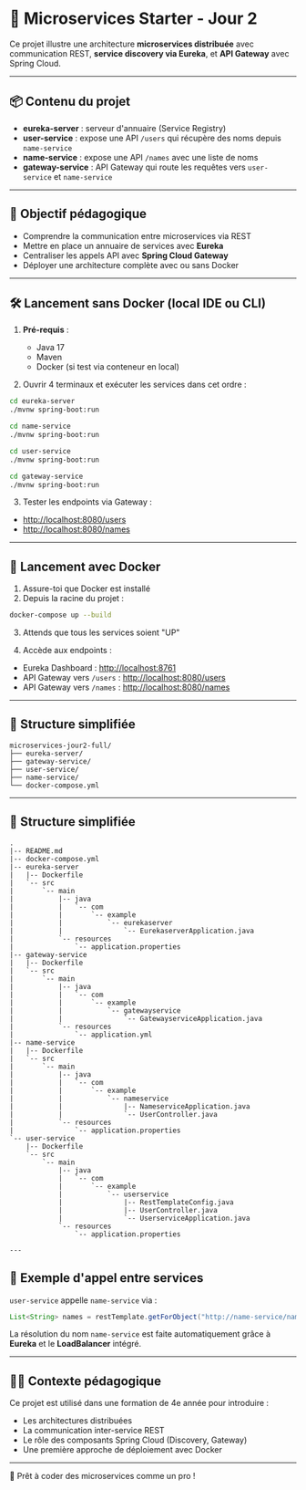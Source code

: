 # 🧩 Microservices Starter - Jour 2

Ce projet illustre une architecture **microservices distribuée** avec communication REST, **service discovery via Eureka**, et **API Gateway** avec Spring Cloud.

---

## 📦 Contenu du projet

- **eureka-server** : serveur d'annuaire (Service Registry)
- **user-service** : expose une API `/users` qui récupère des noms depuis `name-service`
- **name-service** : expose une API `/names` avec une liste de noms
- **gateway-service** : API Gateway qui route les requêtes vers `user-service` et `name-service`

---

## 🧭 Objectif pédagogique

- Comprendre la communication entre microservices via REST
- Mettre en place un annuaire de services avec **Eureka**
- Centraliser les appels API avec **Spring Cloud Gateway**
- Déployer une architecture complète avec ou sans Docker

---

## 🛠️ Lancement sans Docker (local IDE ou CLI)

1. **Pré-requis** :
   - Java 17
   - Maven
   - Docker (si test via conteneur en local)

2. Ouvrir 4 terminaux et exécuter les services dans cet ordre :

```bash
cd eureka-server
./mvnw spring-boot:run
```

```bash
cd name-service
./mvnw spring-boot:run
```

```bash
cd user-service
./mvnw spring-boot:run
```

```bash
cd gateway-service
./mvnw spring-boot:run
```

3. Tester les endpoints via Gateway :

- [http://localhost:8080/users](http://localhost:8080/users)
- [http://localhost:8080/names](http://localhost:8080/names)

---

## 🐳 Lancement avec Docker

1. Assure-toi que Docker est installé
2. Depuis la racine du projet :

```bash
docker-compose up --build
```

3. Attends que tous les services soient "UP"

4. Accède aux endpoints :

- Eureka Dashboard : [http://localhost:8761](http://localhost:8761)
- API Gateway vers `/users` : [http://localhost:8080/users](http://localhost:8080/users)
- API Gateway vers `/names` : [http://localhost:8080/names](http://localhost:8080/names)

---

## 📂 Structure simplifiée

```
microservices-jour2-full/
├── eureka-server/
├── gateway-service/
├── user-service/
├── name-service/
└── docker-compose.yml
```

---

## 📂 Structure simplifiée

```
.
|-- README.md
|-- docker-compose.yml
|-- eureka-server
|   |-- Dockerfile
|   `-- src
|       `-- main
|           |-- java
|           |   `-- com
|           |       `-- example
|           |           `-- eurekaserver
|           |               `-- EurekaserverApplication.java
|           `-- resources
|               `-- application.properties
|-- gateway-service
|   |-- Dockerfile
|   `-- src
|       `-- main
|           |-- java
|           |   `-- com
|           |       `-- example
|           |           `-- gatewayservice
|           |               `-- GatewayserviceApplication.java
|           `-- resources
|               `-- application.yml
|-- name-service
|   |-- Dockerfile
|   `-- src
|       `-- main
|           |-- java
|           |   `-- com
|           |       `-- example
|           |           `-- nameservice
|           |               |-- NameserviceApplication.java
|           |               `-- UserController.java
|           `-- resources
|               `-- application.properties
`-- user-service
    |-- Dockerfile
    `-- src
        `-- main
            |-- java
            |   `-- com
            |       `-- example
            |           `-- userservice
            |               |-- RestTemplateConfig.java
            |               |-- UserController.java
            |               `-- UserserviceApplication.java
            `-- resources
                `-- application.properties

---
```

## 💬 Exemple d'appel entre services

`user-service` appelle `name-service` via :

```java
List<String> names = restTemplate.getForObject("http://name-service/names", List.class);
```

La résolution du nom `name-service` est faite automatiquement grâce à **Eureka** et le **LoadBalancer** intégré.

---

## 👨‍🏫 Contexte pédagogique

Ce projet est utilisé dans une formation de 4e année pour introduire :
- Les architectures distribuées
- La communication inter-service REST
- Le rôle des composants Spring Cloud (Discovery, Gateway)
- Une première approche de déploiement avec Docker

---

🎉 Prêt à coder des microservices comme un pro !
